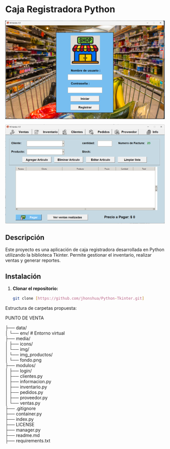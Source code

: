 # Caja Registradora Python

![](media/img/foto_1.png)

![](media/img/foto_2.png)


## Descripción
Este proyecto es una aplicación de caja registradora desarrollada en Python utilizando la biblioteca Tkinter. Permite gestionar el inventario, realizar ventas y generar reportes.

## Instalación
1. **Clonar el repositorio:**
   ```bash
   git clone [https://github.com/jhonshua/Python-Tkinter.git]


Estructura de carpetas propuesta:
   
PUNTO DE VENTA

├── data/                                                
│   └── env/  # Entorno virtual                                            
├── media/                             
│   ├── icons/                                                                      
│   └── img/                                 
│       └── img_productos/                                  
│       └── fondo.png                             
├── modulos/                                 
│   ├── login/                                     
│   ├── clientes.py                                                        
│   ├── informacion.py                                         
│   ├── inventario.py                                                   
│   ├── pedidos.py                                                            
│   ├── proveedor.py                                                       
│   └── ventas.py                                                                   
├── .gitignore                                                                         
├── container.py                                                                                
├── index.py                                                                                       
├── LICENSE                                                                                     
├── manager.py                                                                                     
├── readme.md                                                                                      
├── requirements.txt                                                                               
              